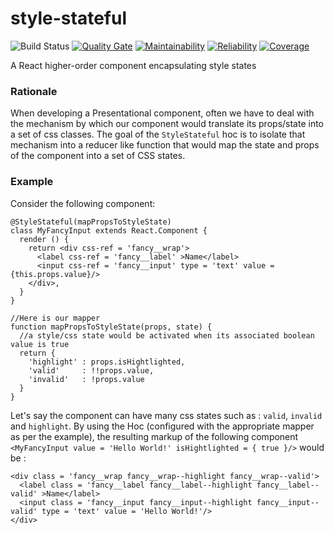 # style-stateful
![Build Status](https://www.travis-ci.org/yassine/style-stateful.svg?branch=master)
[![Quality Gate](https://sonarcloud.io/api/project_badges/measure?metric=alert_status&project=com.github.yassine%3Astyle-stateful)](https://sonarcloud.io/dashboard/index/com.github.yassine:style-stateful)
[![Maintainability](https://sonarcloud.io/api/project_badges/measure?metric=sqale_rating&project=com.github.yassine%3Astyle-stateful)](https://sonarcloud.io/dashboard/index/com.github.yassine:style-stateful)
[![Reliability](https://sonarcloud.io/api/project_badges/measure?metric=reliability_rating&project=com.github.yassine%3Astyle-stateful)](https://sonarcloud.io/dashboard/index/com.github.yassine:style-stateful)
[![Coverage](https://sonarcloud.io/api/project_badges/measure?metric=coverage&project=com.github.yassine%3Astyle-stateful)](https://sonarcloud.io/dashboard/index/com.github.yassine:style-stateful)

A React higher-order component encapsulating style states

### Rationale

When developing a Presentational component, often we have to deal with the mechanism by which
our component would translate its props/state into a set of css classes. The goal of the 
``StyleStateful`` hoc is to isolate that mechanism into a reducer like function that would map
the state and props of the component into a set of CSS states.

### Example
Consider the following component:
```
@StyleStateful(mapPropsToStyleState)
class MyFancyInput extends React.Component {
  render () {
    return <div css-ref = 'fancy__wrap'>
      <label css-ref = 'fancy__label' >Name</label>
      <input css-ref = 'fancy__input' type = 'text' value = {this.props.value}/>
    </div>,
  }
}

//Here is our mapper
function mapPropsToStyleState(props, state) {
  //a style/css state would be activated when its associated boolean value is true
  return {
    'highlight' : props.isHightlighted,
    'valid'     : !!props.value,
    'invalid'   : !props.value
  }
}

```
Let's say the component can have many css states such as : ``valid``, ``invalid`` and ``highlight``.
By using the Hoc (configured with the appropriate mapper as per the example), the 
resulting markup of the following component 
``<MyFancyInput value = 'Hello World!' isHightlighted = { true }/>`` 
would be :
```
<div class = 'fancy__wrap fancy__wrap--highlight fancy__wrap--valid'>
  <label class = 'fancy__label fancy__label--highlight fancy__label--valid' >Name</label>
  <input class = 'fancy__input fancy__input--highlight fancy__input--valid' type = 'text' value = 'Hello World!'/>
</div>
``` 
